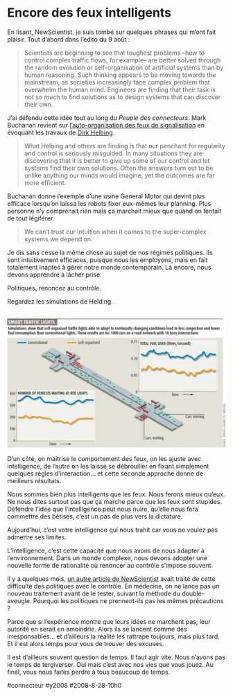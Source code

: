 # Encore des feux intelligents

En lisant, NewScientist, je suis tombé sur quelques phrases qui m’ont fait plaisir. Tout d’abord dans l’édito du 9 août :

>Scientists are beginning to see that toughest problems –how to control complex traffic flows, for example– are better solved through the random evolution or self-organisation of artificial systems than by human reasoning. Such thinking appears to be moving towards the mainstream, as societies increasingly face complex problem that overwhelm the human mind. Engineers are finding that their task is not so much to find solutions as to design systems that can discover their own.

J’ai défendu cette idée tout au long du *Peuple des connecteurs*. Mark Buchanan revient sur [l’auto-organisation des feux de signalisation](http://www.newscientist.com/channel/being-human/mg19926681.500-why-complex-systems-do-better-without-us.html) en évoquant les travaux de [Dirk Helbing](http://www.soms.ethz.ch/).

>What Helbing and others are finding is that our penchant for regularity and control is seriously misguided. In many situations they are discovering that it is better to give up some of our control and let systems find their own solutions. Often the answers turn out to be unlike anything our minds would imagine, yet the outcomes are far more efficient.

Buchanan donne l’exemple d’une usine General Motor qui devint plus efficace lorsqu’on laissa les robots fixer eux-mêmes leur planning. Plus personne n’y comprenait rien mais ça marchait mieux que quand on tentait de tout légiférer.

>We can’t trust our intuition when it comes to the super-complex systems we depend on.

Je dis sans cesse la même chose au sujet de nos régimes politiques. Ils sont intuitivement efficaces, puisque nous les employons, mais en fait totalement inaptes à gérer notre monde contemporain. Là encore, nous devons apprendre à lâcher prise.

Politiques, renoncez au contrôle.

Regardez les simulations de Helding.

 ![](_i/helbing.webp)

D’un côté, on maîtrise le comportement des feux, on les ajuste avec intelligence, de l’autre on les laisse se débrouiller en fixant simplement quelques règles d’interaction… et cette seconde approche donne de meilleurs résultats.

Nous sommes bien plus intelligents que les feux. Nous ferons mieux qu’eux. Ne nous dites surtout pas que ça marche parce que les feux sont stupides. Défendre l’idée que l’intelligence peut nous nuire, qu’elle nous fera commettre des bêtises, c’est un pas de plus vers la dictature.

Aujourd’hui, c’est votre intelligence qui nous trahit car vous ne voulez pas admettre ses limites.

L’intelligence, c’est cette capacité que nous avons de nous adapter à l’environnement. Dans un monde complexe, nous devons adopter une nouvelle forme de rationalité où renoncer au contrôle s’impose souvent.

Il y a quelques mois, [un autre article de NewScientist](http://www.newscientist.com/channel/being-human/mg19826571.900-science-rules-ok-running-societies-the-rational-way.html) avait traité de cette difficulté des politiques avec le contrôle. En médecine, on ne lance pas un nouveau traitement avant de le tester, suivant la méthode du double-aveugle. Pourquoi les politiques ne prennent-ils pas les mêmes précautions ?

Parce que si l’expérience montre que leurs idées ne marchent pas, leur autorité en serait en amoindrie. Alors ils se lancent comme des irresponsables… et d’ailleurs la réalité les rattrape toujours, mais plus tard. Et il est alors temps pour vous de trouver des excuses.

Il est d’ailleurs souvent question de temps. Il faut agir vite. Nous n’avons pas le temps de tergiverser. Oui mais c’est avec nos vies que vous jouez. Au final, vous nous faites perdre à tous beaucoup de temps.

#connecteur #y2008 #2008-8-28-10h0
